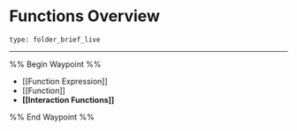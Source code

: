 # Functions Overview
 
```ccard
type: folder_brief_live
```
 
---

%% Begin Waypoint %%
- [[Function Expression]]
- [[Function]]
- **[[Interaction Functions]]**

%% End Waypoint %%